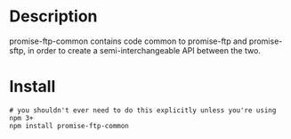 

Description
===========

promise-ftp-common contains code common to promise-ftp and promise-sftp, in order to create a semi-interchangeable
API between the two.


Install
=======

    # you shouldn't ever need to do this explicitly unless you're using npm 3+
    npm install promise-ftp-common
